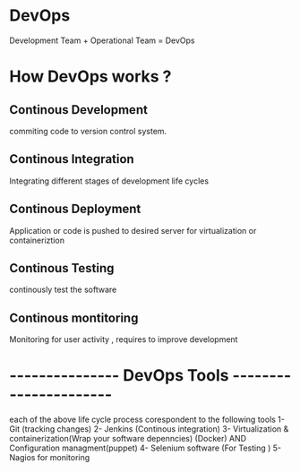 # DevOps
Development Team + Operational Team = DevOps

# How DevOps works ?
## Continous Development 
commiting code to version control system.
## Continous Integration
Integrating different stages of development life cycles
## Continous Deployment
Application or code is pushed to desired server for virtualization or containeriztion
## Continous Testing 
continously test the software 
## Continous montitoring
Monitoring for user activity , requires to improve development 


# --------------- DevOps Tools ----------------------
each of the above life cycle process corespondent to the following tools
1- Git (tracking changes)
2- Jenkins (Continous integration)
3- Virtualization & containerization(Wrap your software depenncies) (Docker)  AND   Configuration managment(puppet)
4- Selenium software (For Testing )
5- Nagios for monitoring  



